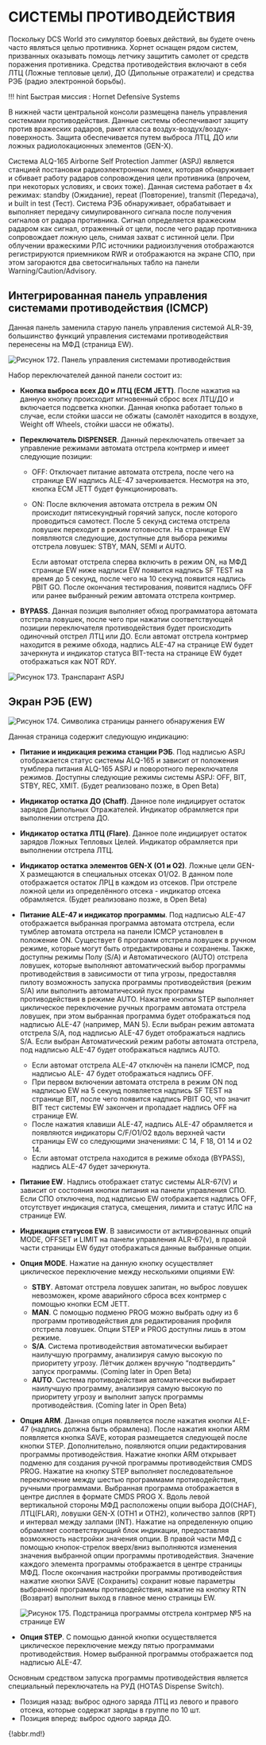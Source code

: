 # СИСТЕМЫ ПРОТИВОДЕЙСТВИЯ

Поскольку DCS World это симулятор боевых действий, вы будете очень часто являться целью
противника. Хорнет оснащен рядом систем, призванных оказывать помощь летчику защитить
самолет от средств поражения противника. Средства противодействия включают в себя ЛТЦ
(Ложные тепловые цели), ДО (Дипольные отражатели) и средства РЭБ (радио электронной
борьбы).

!!! hint
    Быстрая миссия : Hornet Defensive Systems

В нижней части центральной консоли размещена панель управления системами
противодействия. Данные системы обеспечивают защиту против вражеских радаров, ракет
класса воздух-воздух/воздух-поверхность. Защита обеспечивается путем выброса ЛТЦ, ДО или
ложных радиолокационных элементов (GEN-X).

Система ALQ-165 Airborne Self Protection Jammer (ASPJ) является станцией постановки
радиоэлектронных помех, которая обнаруживает и сбивает работу радаров сопровождения цели
противника (впрочем, при некоторых условиях, и своих тоже). Данная система работает в 4х
режимах: standby (Ожидание), repeat (Повторение), transmit (Передача), и built in test (Тест).
Система РЭБ обнаруживает, обрабатывает и выполняет передачу симулированного сигнала
после получения сигналов от радара противника. Сигнал определяется вражеским радаром как
сигнал, отраженный от цели, после чего радар противника сопровождает ложную цель, снимая
захват с истинной цели. При облучении вражескими РЛС источники радиоизлучения
отображаются регистрируются приемником RWR и отображаются на экране СПО, при этом
загораются два светосигнальных табло на панели Warning/Caution/Advisory.

## Интегрированная панель управления системами противодействия (ICMCP)

Данная панель заменила старую панель управления системой ALR-39, большинство функций
управления системами противодействия перенесены на МФД (страница EW).


![Рисунок 172. Панель управления системами противодействия](img/327-1.jpg)

Набор переключателей данной панели состоит из:

- **Кнопка выброса всех ДО и ЛТЦ (ECM JETT)**. После нажатия на данную кнопку
происходит мгновенный сброс всех ЛТЦ/ДО и включается подсветка кнопки. Данная
кнопка работает только в случае, если стойки шасси не обжаты (самолёт находится в
воздухе, Weight off Wheels, стойки шасси не обжаты).
- **Переключатель DISPENSER**. Данный переключатель отвечает за управление режимами
автомата отстрела контрмер и имеет следующие позиции:
    - OFF: Отключает питание автомата отстрела, после чего на странице EW
        надпись ALE-47 зачеркивается. Несмотря на это, кнопка ECM JETT будет
        функционировать.
    - ON: После включения автомата отстрела в режим ON происходит
        пятисекундный горячий запуск, после которого проводиться самотест. После
        5 секунд система отстрела ловушек переходит в режим готовности. На
    странице EW появляются следующие, доступные для выбора режимы
    отстрела ловушек: STBY, MAN, SEMI и AUTO.
    
        Если автомат отстрела сперва включить в режим ON, на МФД
        странице EW ниже надписи EW появится надпись SF TEST на время
        до 5 секунд, после чего на 10 секунд появится надпись PBIT GO.
        После окончания тестирования, появится надпись OFF или ранее
        выбранный режим автомата отстрела контрмер.
        
- **BYPASS**. Данная позиция выполняет обход программатора автомата отстрела
    ловушек, после чего при нажатии соответствующей позиции переключателя
    противодействия будет происходить одиночный отстрел ЛТЦ или ДО. Если
    автомат отстрела контрмер находится в режиме обхода, надпись ALE-47 на
    странице EW будет зачеркнута и индикатор статуса BIT-теста на странице EW
    будет отображаться как NOT RDY.




![Рисунок 173. Транспарант ASPJ](img/328-1.jpg)

## Экран РЭБ (EW)




![Рисунок 174. Символика страницы раннего обнаружения EW](img/329-1.jpg)

Данная страница содержит следующую индикацию:

- **Питание и индикация режима станции РЭБ**. Под надписью ASPJ отображается
        статус системы ALQ-165 и зависит от положения тумблера питания ALQ-165 ASPJ и
        поворотного переключателя режимов. Доступны следующие режимы системы ASPJ:
        OFF, BIT, STBY, REC, XMIT. (Будет реализовано позже, в Open Beta)
- **Индикатор остатка ДО (Chaff)**. Данное поле индицирует остаток зарядов
        Дипольных Отражателей. Индикатор обрамляется при выполнении отстрела ДО.
- **Индикатор остатка ЛТЦ (Flare)**. Данное поле индицирует остаток зарядов Ложных
        Тепловых Целей. Индикатор обрамляется при выполнении отстрела ЛТЦ.
- **Индикатор остатка элементов GEN-X (O1 и O2)**. Ложные цели GEN-X размещаются
        в специальных отсеках O1/O2. В данном поле отображается остаток ЛРЦ в каждом из
        отсеков. При отстреле ложной цели из определённого отсека - индикатор отсека
        обрамляется. (Будет реализовано позже, в Open Beta)
- **Питание ALE-47 и индикатор программы**. Под надписью ALE-47 отображается
        выбранная программа автомата отстрела, если тумблер автомата отстрела на панели
        ICMCP установлен в положение ON. Существует 6 программ отстрела ловушек в ручном
        режиме, которые могут быть отредактированы и сохранены. Также, доступны режимы
        Полу (S/A) и Автоматического (AUTO) отстрела ловушек, которые выполняют
    автоматический выбор программы противодействия в зависимости от типа угрозы,
    предоставляя пилоту возможность запуска программы противодействия (режим S/A)
    или выполнить автоматический пуск программы противодействия в режиме AUTO.
    Нажатие кнопки STEP выполняет циклическое переключение ручных программ
    автомата отстрела ловушек, при этом выбранная программа будет отображаться под
    надписью ALE-47 (например, MAN 5). Если выбран режим автомата отстрела S/A, под
    надписью ALE-47 будет отображаться надпись S/A. Если выбран Автоматический
    режим работы автомата отстрела, под надписью ALE-47 будет отображаться надпись
    AUTO.
    - Если автомат отстрела ALE-47 отключён на панели ICMCP, под надписью ALE-
             47 будет отображаться надпись OFF.
    - При первом включении автомата отстрела в режим ON под надписью EW на
             5 секунд появляется надпись SF TEST на странице BIT, после чего появится
             надпись PBIT GO, что значит BIT тест системы EW закончен и пропадает
             надпись OFF на странице EW.
    - После нажатия клавиши ALE-47, надпись ALE-47 обрамляется и появляются
             индикаторы C/F/O1/O2 вдоль верхней части страницы EW со следующими
             значениями: C 14, F 18, O1 14 и O2 14.
    - Если автомат отстрела находится в режиме обхода (BYPASS), надпись ALE-47
             будет зачеркнута.
- **Питание EW**. Надпись отображает статус системы ALR-67(V) и зависит от состояния
    кнопки питания на панели управления СПО. Если СПО отключена, под надписью EW
    отображается надпись OFF, отсутствует индикация статуса, смещения, лимита и статус
    ИЛС на странице EW.
- **Индикация статусов EW**. В зависимости от активированных опций MODE, OFFSET и
    LIMIT на панели управления ALR-67(v), в правой части страницы EW будут
    отображаться данные выбранные опции.
- **Опция MODE**. Нажатие на данную кнопку осуществляет циклическое переключение
    между несколькими опциями EW:
    - **STBY**. Автомат отстрела ловушек запитан, но выброс ловушек невозможен,
            кроме аварийного сброса всех контрмер с помощью кнопки ECM JETT.
    - **MAN**. С помощью подменю PROG можно выбрать одну из 6 программ
            противодействия для редактирования профиля отстрела ловушек. Опции
            STEP и PROG доступны лишь в этом режиме.
    - **S/A**. Система противодействия автоматически выбирает наилучшую
            программу, анализируя самую высокую по приоритету угрозу. Лётчик должен
            вручную “подтвердить” запуск программы. (Coming later in Open Beta)
    - **AUTO**. Система противодействия автоматически выбирает наилучшую
            программу, анализируя самую высокую по приоритету угрозу и выполнит
            запуск программы противодействия. (Coming later in Open Beta)
- **Опция ARM**. Данная опция появляется после нажатия кнопки ALE-47 (надпись должна
    быть обрамлена). После нажатия кнопки ARM появляется кнопка SAVE, которая
    размещается следующей после кнопки STEP. Дополнительно, появляются опции
        редактирования программы противодействия. Нажатие кнопки ARM открывает
        подменю для создания ручной программы противодействия CMDS PROG. Нажатие на
        кнопку STEP выполняет последовательное переключение между шестью программами
        противодействия, ручными программами. Выбранная программа отображается в
        центре дисплея в формате CMDS PROG X. Вдоль левой вертикальной стороны МФД
        расположены опции выбора ДО(CHAF), ЛТЦ(FLAR), ловушки GEN-X (OTH1 и OTH2),
        количество залпов (RPT) и интервал между залпами (INT). Нажатие на определенную
        опцию обрамляет соответствующий блок индикации, предоставляя возможность
        настройки значения опции. В правой части МФД с помощью кнопок-стрелок вверх/вниз
        выполняются изменения значения выбранной опции программы противодействия.
        Значение каждого элемента программы отображается в центре страницы МФД. После
        окончания настройки программы противодействия нажатие кнопки SAVE (Сохранить)
        сохранит новые параметры выбранной программы противодействия, нажатие на
        кнопку RTN (Возврат) выполнит выход в главное меню страницы EW.

    ![Рисунок 175. Подстраница программы отстрела контрмер №5 на странице EW](img/331-1.jpg)

- **Опция STEP**. С помощью данной кнопки осуществляется циклическое переключение
        между пятью программами противодействия. Номер выбранной программы
        отображается под надписью ALE-47.


Основным средством запуска программы противодействия является специальный переключатель
на РУД (HOTAS Dispense Switch).

  -    Позиция назад: выброс одного заряда ЛТЦ из левого и правого отсека, которые
             содержат заряды в группе по 10 шт.
  -    Позиция вперед: выброс одного заряда ДО.





{!abbr.md!}

